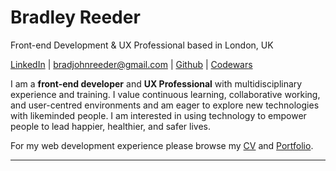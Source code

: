 # Bradley Reeder
Front-end Development & UX Professional based in London, UK

[LinkedIn](https://uk.linkedin.com/in/bradley-reeder-246623119) | [bradjohnreeder@gmail.com](mailto:bradjohnreeder@gmail.com) | [Github](https://github.com/bradreeder) | [Codewars](https://www.codewars.com/users/Aquila)

I am a **front-end developer** and **UX Professional** with multidisciplinary experience and training. I value continuous learning, collaborative working, and user-centred environments and am eager to explore new technologies with likeminded people. I am interested in using technology to empower people to lead happier, healthier, and safer lives.

For my web development experience please browse my [CV](./bradley-reeder-cv-web-development.PDF)  and [Portfolio](./PORTFOLIO.md).

---
